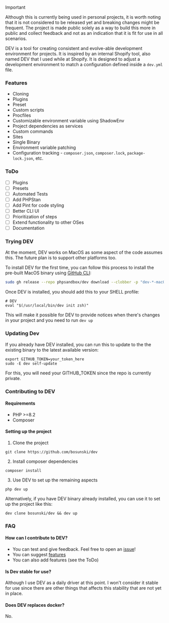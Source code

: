 >[!Important]
> Although this is currently being used in personal projects, it is worth noting that it is not considered to be released yet and breaking changes might be frequent. The project is made public solely as a way to build this more in public and collect feedback and not as an indication that it is fit for use in all scenarios.

DEV is a tool for creating consistent and evolve-able development environment for projects. It is inspired by an internal Shopify tool, also named DEV that I used while at Shopify. It is designed to adjust a development environment to match a configuration defined inside a `dev.yml` file.

### Features
- Cloning
- Plugins
- Preset
- Custom scripts
- Procfiles
- Customizable environment variable using ShadowEnv
- Project dependencies as services
- Custom commands
- Sites
- Single Binary
- Environment variable patching
- Configuration tracking - `composer.json`, `composer.lock`, `package-lock.json`, etc.

### ToDo
- [ ] Plugins
- [ ] Presets
- [ ] Automated Tests
- [ ] Add PHPStan
- [ ] Add Pint for code styling
- [ ] Better CLI UI
- [ ] Prioritization of steps
- [ ] Extend functionality to other OSes
- [ ] Documentation

### Trying DEV
At the moment, DEV works on MacOS as some aspect of the code assumes this. The future plan is to support other platforms too.

To install DEV for the first time, you can follow this process to install the pre-built MacOS binary using [GitHub CLI](https://cli.github.com):

```bash
sudo gh release --repo phpsandbox/dev download --clobber -p "dev-*-macOS-arm64" -O /usr/local/bin/dev && sudo chmod +x /usr/local/bin/dev
```

Once DEV is installed, you should add this to your SHELL profile:
```
# DEV
eval "$(/usr/local/bin/dev init zsh)"
```

This will make it possible for DEV to provide notices when there's changes in your project and you need to run `dev up`

### Updating Dev
If you already have DEV installed, you can run this to update to the the existing binary to the latest available version:

```
export GITHUB_TOKEN=your_token_here
sudo -E dev self-update
```

For this, you will need your GITHUB_TOKEN since the repo is currently private.

### Contributing to DEV
#### Requirements
- PHP >=8.2
- Composer

#### Setting up the project

1. Clone the project
```shell
git clone https://github.com/bosunski/dev
```
2. Install composer dependencies
```shell
composer install
```
3. Use DEV to set up the remaining aspects
```shell
php dev up
```

Alternatively, if you have DEV binary already installed, you can use it to set up the project like this:
```shell
dev clone bosunski/dev && dev up
```

### FAQ

#### How can I contribute to DEV?
- You can test and give feedback. Feel free to open an [issue](https://github.com/bosunski/dev/issues/new)!
- You can suggest [features](https://github.com/bosunski/dev/issues/new)
- You can also add features (see the ToDo)

#### Is Dev stable for use?
Although I use DEV as a daily driver at this point. I won't consider it stable for use since there are other things
that affects this stability that are not yet in place.

#### Does DEV replaces docker?
No.
